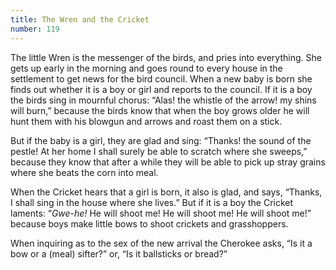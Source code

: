 ```yaml
---
title: The Wren and the Cricket
number: 119
---
```

The little Wren is the messenger of the birds, and pries into everything. She gets up early in the morning and goes round to every house in the settlement to get news for the bird council. When a new baby is born she finds out whether it is a boy or girl and reports to the council. If it is a boy the birds sing in mournful chorus: “Alas! the whistle of the arrow! my shins will burn,” because the birds know that when the boy grows older he will hunt them with his blowgun and arrows and roast them on a stick.

But if the baby is a girl, they are glad and sing: “Thanks! the sound of the pestle! At her home I shall surely be able to scratch where she sweeps,” because they know that after a while they will be able to pick up stray grains where she beats the corn into meal.

When the Cricket hears that a girl is born, it also is glad, and says, “Thanks, I shall sing in the house where she lives.” But if it is a boy the Cricket laments: “_Gwe-he!_ He will shoot me! He will shoot me! He will shoot me!” because boys make little bows to shoot crickets and grasshoppers.

When inquiring as to the sex of the new arrival the Cherokee asks, “Is it a bow or a (meal) sifter?” or, “Is it ballsticks or bread?”
